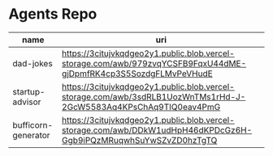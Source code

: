 # Agents Repo

| name | uri |
|--------------------|-----------------------------------------------------------------------------------------------------------------   |
| dad-jokes          | https://3citujvkqdgeo2y1.public.blob.vercel-storage.com/awb/979zvqYCSFB9FqxU44dME-gjDpmfRK4cp3S5SozdgFLMvPeVHudE   |
| startup-advisor    | https://3citujvkqdgeo2y1.public.blob.vercel-storage.com/awb/3sdRLB1UozWnTMs1rHd-J-2GcW5583Aq4KPsChAq9TIQ0eav4PmG   |
| bufficorn-generator    | https://3citujvkqdgeo2y1.public.blob.vercel-storage.com/awb/DDkW1udHpH46dKPDcGz6H-Ggb9iPQzMRuqwhSuYwSZvZD0hzTgTQ   |